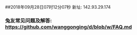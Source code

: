 ##2018年09月28日07时12分07秒 新址: 142.93.29.174
### 兔友常见问题及解答: https://github.com/wanggonging/d/blob/w/FAQ.md
